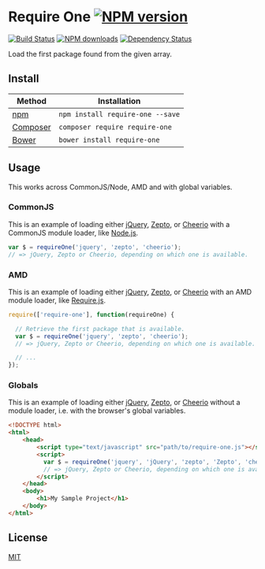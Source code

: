 # Require One [![NPM version](https://img.shields.io/npm/v/require-one.svg)](https://npmjs.org/package/require-one "View this project on NPM")

[![Build Status](https://img.shields.io/travis/RobLoach/require-one/master.svg)](http://travis-ci.org/RobLoach/require-one "Check this project's build status on TravisCI")
[![NPM downloads](https://img.shields.io/npm/dm/require-one.svg)](https://npmjs.org/package/require-one "View this project on NPM")
[![Dependency Status](https://img.shields.io/david/RobLoach/require-one.svg)](https://david-dm.org/RobLoach/require-one)

Load the first package found from the given array.

## Install

Method | Installation
------ | ------------
[npm](http://npmjs.com/package/jquery-once) | `npm install require-one --save`
[Composer](https://packagist.org/packages/robloach/require-one) | `composer require require-one`
[Bower](http://bower.io/search/?q=require-one) | `bower install require-one`

## Usage

This works across CommonJS/Node, AMD and with global variables.

### CommonJS

This is an example of loading either [jQuery](http://jquery.com), [Zepto](http://zeptojs.com), or [Cheerio](http://cheeriojs.github.io/cheerio) with a CommonJS module loader, like [Node.js](http://nodejs.org).

``` javascript
var $ = requireOne('jquery', 'zepto', 'cheerio');
// => jQuery, Zepto or Cheerio, depending on which one is available.
```

### AMD

This is an example of loading either [jQuery](http://jquery.com), [Zepto](http://zeptojs.com), or [Cheerio](http://cheeriojs.github.io/cheerio) with an AMD module loader, like [Require.js](http://requirejs.org).

``` javascript
require(['require-one'], function(requireOne) {

  // Retrieve the first package that is available.
  var $ = requireOne('jquery', 'zepto', 'cheerio');
  // => jQuery, Zepto or Cheerio, depending on which one is available.

  // ...
});
```

### Globals

This is an example of loading either [jQuery](http://jquery.com), [Zepto](http://zeptojs.com), or [Cheerio](http://cheeriojs.github.io/cheerio) without a module loader, i.e. with the browser's global variables.

``` html
<!DOCTYPE html>
<html>
    <head>
        <script type="text/javascript" src="path/to/require-one.js"></script>
        <script>
          var $ = requireOne('jquery', 'jQuery', 'zepto', 'Zepto', 'cheerio');
          // => jQuery, Zepto or Cheerio, depending on which one is available.
        </script>
    </head>
    <body>
        <h1>My Sample Project</h1>
    </body>
</html>
```

## License

[MIT](LICENSE.md)
